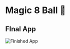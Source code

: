 # Magic 8 Ball 🎱

## FInal App

![Finished App](https://github.com/londonappbrewery/Images/blob/master/8-ball-flutter-gif.gif)